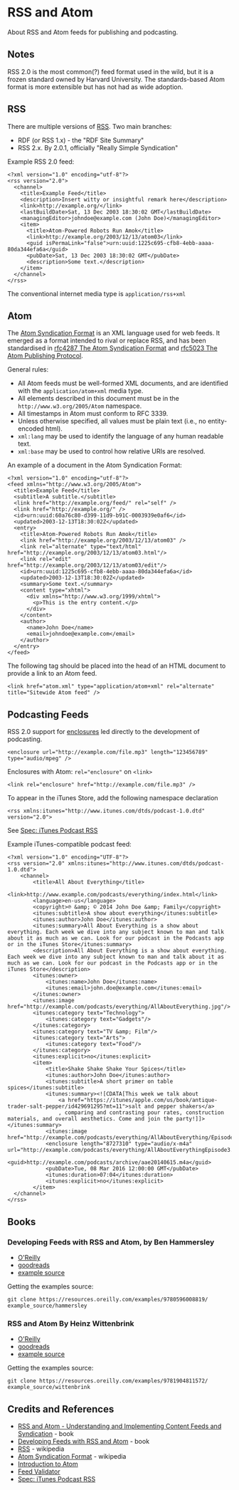 # RSS and Atom

About RSS and Atom feeds for publishing and podcasting.

## Notes

RSS 2.0 is the most common(?) feed format used in the wild, but it is a frozen standard owned by Harvard University.
The standards-based Atom format is more extensible but has not had as wide adoption.

## RSS

There are multiple versions of [RSS](https://en.wikipedia.org/wiki/RSS). Two main branches:

* RDF (or RSS 1.x) - the "RDF Site Summary"
* RSS 2.x. By 2.0.1, officially "Really Simple Syndication"

Example RSS 2.0 feed:

```
<?xml version="1.0" encoding="utf-8"?>
<rss version="2.0">
  <channel>
    <title>Example Feed</title>
    <description>Insert witty or insightful remark here</description>
    <link>http://example.org/</link>
    <lastBuildDate>Sat, 13 Dec 2003 18:30:02 GMT</lastBuildDate>
    <managingEditor>johndoe@example.com (John Doe)</managingEditor>
    <item>
      <title>Atom-Powered Robots Run Amok</title>
      <link>http://example.org/2003/12/13/atom03</link>
      <guid isPermaLink="false">urn:uuid:1225c695-cfb8-4ebb-aaaa-80da344efa6a</guid>
      <pubDate>Sat, 13 Dec 2003 18:30:02 GMT</pubDate>
      <description>Some text.</description>
    </item>
  </channel>
</rss>
```

The conventional internet media type is `application/rss+xml`

## Atom

The [Atom Syndication Format](https://en.wikipedia.org/wiki/Atom_(Web_standard)) is an XML language used for web feeds.
It emerged as a format intended to rival or replace RSS,
and has been standardised in [rfc4287 The Atom Syndication Format](https://tools.ietf.org/html/rfc4287)
and [rfc5023 The Atom Publishing Protocol](https://tools.ietf.org/html/rfc5023).

General rules:

* All Atom feeds must be well-formed XML documents, and are identified with the `application/atom+xml` media type.
* All elements described in this document must be in the `http://www.w3.org/2005/Atom` namespace.
* All timestamps in Atom must conform to RFC 3339.
* Unless otherwise specified, all values must be plain text (i.e., no entity-encoded html).
* `xml:lang` may be used to identify the language of any human readable text.
* `xml:base` may be used to control how relative URIs are resolved.

An example of a document in the Atom Syndication Format:

```
<?xml version="1.0" encoding="utf-8"?>
<feed xmlns="http://www.w3.org/2005/Atom">
  <title>Example Feed</title>
  <subtitle>A subtitle.</subtitle>
  <link href="http://example.org/feed/" rel="self" />
  <link href="http://example.org/" />
  <id>urn:uuid:60a76c80-d399-11d9-b91C-0003939e0af6</id>
  <updated>2003-12-13T18:30:02Z</updated>
  <entry>
    <title>Atom-Powered Robots Run Amok</title>
    <link href="http://example.org/2003/12/13/atom03" />
    <link rel="alternate" type="text/html" href="http://example.org/2003/12/13/atom03.html"/>
    <link rel="edit" href="http://example.org/2003/12/13/atom03/edit"/>
    <id>urn:uuid:1225c695-cfb8-4ebb-aaaa-80da344efa6a</id>
    <updated>2003-12-13T18:30:02Z</updated>
    <summary>Some text.</summary>
    <content type="xhtml">
      <div xmlns="http://www.w3.org/1999/xhtml">
        <p>This is the entry content.</p>
      </div>
    </content>
    <author>
      <name>John Doe</name>
      <email>johndoe@example.com</email>
    </author>
  </entry>
</feed>
```

The following tag should be placed into the head of an HTML document to provide a link to an Atom feed.

```
<link href="atom.xml" type="application/atom+xml" rel="alternate" title="Sitewide Atom feed" />
```

## Podcasting Feeds

RSS 2.0 support for [enclosures](https://en.wikipedia.org/wiki/RSS_enclosure) led directly to the development of podcasting.

```
<enclosure url="http://example.com/file.mp3" length="123456789" type="audio/mpeg" />
```

Enclosures with Atom: `rel="enclosure"` on `<link>`

```
<link rel="enclosure" href="http://example.com/file.mp3" />
```

To appear in the iTunes Store, add the following namespace declaration

```
<rss xmlns:itunes="http://www.itunes.com/dtds/podcast-1.0.dtd" version="2.0">
```

See [Spec: iTunes Podcast RSS](https://github.com/simplepie/simplepie-ng/wiki/Spec:-iTunes-Podcast-RSS)

Example iTunes-compatible podcast feed:

```
<?xml version="1.0" encoding="UTF-8"?>
<rss version="2.0" xmlns:itunes="http://www.itunes.com/dtds/podcast-1.0.dtd">
    <channel>
        <title>All About Everything</title>
        <link>http://www.example.com/podcasts/everything/index.html</link>
        <language>en-us</language>
        <copyright>℗ &amp; © 2014 John Doe &amp; Family</copyright>
        <itunes:subtitle>A show about everything</itunes:subtitle>
        <itunes:author>John Doe</itunes:author>
        <itunes:summary>All About Everything is a show about everything. Each week we dive into any subject known to man and talk about it as much as we can. Look for our podcast in the Podcasts app or in the iTunes Store</itunes:summary>
        <description>All About Everything is a show about everything. Each week we dive into any subject known to man and talk about it as much as we can. Look for our podcast in the Podcasts app or in the iTunes Store</description>
        <itunes:owner>
            <itunes:name>John Doe</itunes:name>
            <itunes:email>john.doe@example.com</itunes:email>
        </itunes:owner>
        <itunes:image href="http://example.com/podcasts/everything/AllAboutEverything.jpg"/>
        <itunes:category text="Technology">
            <itunes:category text="Gadgets"/>
        </itunes:category>
        <itunes:category text="TV &amp; Film"/>
        <itunes:category text="Arts">
            <itunes:category text="Food"/>
        </itunes:category>
        <itunes:explicit>no</itunes:explicit>
        <item>
            <title>Shake Shake Shake Your Spices</title>
            <itunes:author>John Doe</itunes:author>
            <itunes:subtitle>A short primer on table spices</itunes:subtitle>
            <itunes:summary><![CDATA[This week we talk about
                <a href="https://itunes/apple.com/us/book/antique-trader-salt-pepper/id429691295?mt=11">salt and pepper shakers</a>
                , comparing and contrasting pour rates, construction materials, and overall aesthetics. Come and join the party!]]></itunes:summary>
            <itunes:image href="http://example.com/podcasts/everything/AllAboutEverything/Episode1.jpg"/>
            <enclosure length="8727310" type="audio/x-m4a" url="http://example.com/podcasts/everything/AllAboutEverythingEpisode3.m4a"/>
            <guid>http://example.com/podcasts/archive/aae20140615.m4a</guid>
            <pubDate>Tue, 08 Mar 2016 12:00:00 GMT</pubDate>
            <itunes:duration>07:04</itunes:duration>
            <itunes:explicit>no</itunes:explicit>
        </item>
  </channel>
</rss>
```

## Books

### Developing Feeds with RSS and Atom, by Ben Hammersley

* [O'Reilly](http://shop.oreilly.com/product/9780596008819.do)
* [goodreads](https://www.goodreads.com/book/show/926310.Developing_Feeds_with_Rss_and_Atom)
* [example source](https://resources.oreilly.com/examples/9780596008819/)

Getting the examples source:

```
git clone https://resources.oreilly.com/examples/9780596008819/ example_source/hammersley
```

### RSS and Atom By Heinz Wittenbrink

* [O'Reilly](http://shop.oreilly.com/product/9781904811572.do)
* [goodreads](https://www.goodreads.com/book/show/926313.Rss_and_Atom)
* [example source](https://resources.oreilly.com/examples/9781904811572/)

Getting the examples source:

```
git clone https://resources.oreilly.com/examples/9781904811572/ example_source/wittenbrink
```

## Credits and References

* [RSS and Atom - Understanding and Implementing Content Feeds and Syndication](https://www.goodreads.com/book/show/926313.Rss_and_Atom) - book
* [Developing Feeds with RSS and Atom](https://www.goodreads.com/book/show/926310.Developing_Feeds_with_Rss_and_Atom) - book
* [RSS](https://en.wikipedia.org/wiki/RSS) - wikipedia
* [Atom Syndication Format](https://en.wikipedia.org/wiki/Atom_(Web_standard)) - wikipedia
* [Introduction to Atom](https://validator.w3.org/feed/docs/atom.html)
* [Feed Validator](https://validator.w3.org)
* [Spec: iTunes Podcast RSS](https://github.com/simplepie/simplepie-ng/wiki/Spec:-iTunes-Podcast-RSS)
